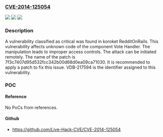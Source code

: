 ### [CVE-2014-125054](https://cve.mitre.org/cgi-bin/cvename.cgi?name=CVE-2014-125054)
![](https://img.shields.io/static/v1?label=Product&message=RedditOnRails&color=blue)
![](https://img.shields.io/static/v1?label=Version&message=%3D%20n%2Fa%20&color=brighgreen)
![](https://img.shields.io/static/v1?label=Vulnerability&message=CWE-284%20Improper%20Access%20Controls&color=brighgreen)

### Description

A vulnerability classified as critical was found in koroket RedditOnRails. This vulnerability affects unknown code of the component Vote Handler. The manipulation leads to improper access controls. The attack can be initiated remotely. The name of the patch is 7f3c7407d95d532fcc342b00d68d0ea09ca71030. It is recommended to apply a patch to fix this issue. VDB-217594 is the identifier assigned to this vulnerability.

### POC

#### Reference
No PoCs from references.

#### Github
- https://github.com/Live-Hack-CVE/CVE-2014-125054

